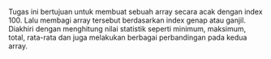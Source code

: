 Tugas ini bertujuan untuk membuat sebuah array secara acak dengan index 100. Lalu membagi array tersebut berdasarkan index genap atau ganjil. Diakhiri dengan menghitung nilai statistik seperti minimum, maksimum, total, rata-rata dan juga melakukan berbagai perbandingan pada kedua array.
